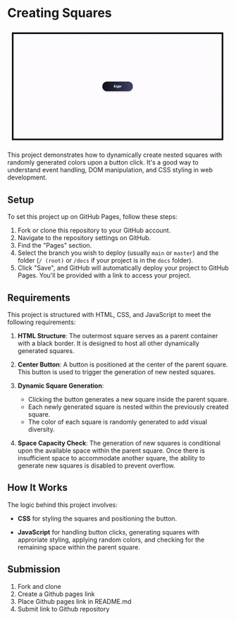 # Creating Squares

![Creating Squares](/creatingSquare.gif "Creating Squares")



This project demonstrates how to dynamically create nested squares with randomly generated colors upon a button click. It's a good way to understand event handling, DOM manipulation, and CSS styling in web development. 

## Setup

To set this project up on GitHub Pages, follow these steps:

1. Fork or clone this repository to your GitHub account.
2. Navigate to the repository settings on GitHub.
3. Find the "Pages" section.
4. Select the branch you wish to deploy (usually `main` or `master`) and the folder (`/ (root)` or `/docs` if your project is in the `docs` folder).
5. Click "Save", and GitHub will automatically deploy your project to GitHub Pages. You'll be provided with a link to access your project.

## Requirements

This project is structured with HTML, CSS, and JavaScript to meet the following requirements:

1. **HTML Structure**: The outermost square serves as a parent container with a black border. It is designed to host all other dynamically generated squares.
   
2. **Center Button**: A button is positioned at the center of the parent square. This button is used to trigger the generation of new nested squares.

3. **Dynamic Square Generation**:
    - Clicking the button generates a new square inside the parent square.
    - Each newly generated square is nested within the previously created square.
    - The color of each square is randomly generated to add visual diversity.

4. **Space Capacity Check**: The generation of new squares is conditional upon the available space within the parent square. Once there is insufficient space to accommodate another square, the ability to generate new squares is disabled to prevent overflow.

## How It Works

The logic behind this project involves:

- **CSS** for styling the squares and positioning the button.
  
- **JavaScript** for handling button clicks, generating squares with approriate styling, applying random colors, and checking for the remaining space within the parent square.


## Submission
1. Fork and clone 
2. Create a Github pages link 
3. Place Github pages link in README.md
4. Submit link to Github repository